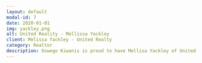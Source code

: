 ```yaml
---
layout: default
modal-id: 7
date: 2020-01-01
img: yackley.png
alt: United Reality - Mellissa Yackley
client: Melissa Yackley - United Realty
category: Realtor
description: Oswego Kiwanis is proud to have Mellisa Yackley of United Realty as a 2020 Full Stack Sponsor! Check out Melissa's <a href="http://myagentmelissa.net/index.html">website</a> for all your Realty needs today!
---
```


